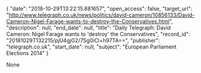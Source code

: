 {
  "date": "2018-10-29T13:22:15.881657", 
  "open_access": false, 
  "target_url": "http://www.telegraph.co.uk/news/politics/david-cameron/10856133/David-Cameron-Nigel-Farage-wants-to-destroy-the-Conservatives.html", 
  "description": null, 
  "end_date": null, 
  "title": "Daily Telegraph: David Cameron: Nigel Farage wants to 'destroy' the Conservatives", 
  "record_id": "20181029T132215/pjU4gjG2/7Sg0iCl+h97TA==", 
  "publisher": "telegraph.co.uk", 
  "start_date": null, 
  "subject": "European Parliament Elections 2014"
}

None